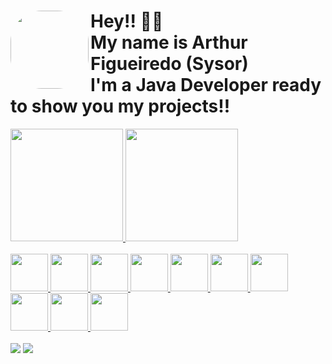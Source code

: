 <h1> <img align="left" height="125px" style="border-radius:50px;" src="https://im2.ezgif.com/tmp/ezgif-2-786a57c3ab.gif"> Hey!! 👋😀<br>My name is Arthur Figueiredo (Sysor)<br>I'm a Java Developer ready to show you my projects!!</h1>
<div align="left">
  <a href="https://github.com/arthurfigon">
  <img height="180em" src="https://github-readme-stats.vercel.app/api?username=arthurfigon&show_icons=true&theme=cobalt&include_all_commits=true&count_private=true"/>
  <img height="180em" src="https://github-readme-stats.vercel.app/api/top-langs/?username=arthurfigon&layout=compact&langs_count=7&theme=cobalt"/>
</div> 
  
  <div style="display: inline_block"><br>
  <img height="60" width="60" src="https://cdn.jsdelivr.net/gh/devicons/devicon/icons/java/java-original.svg" />
  <img height="60" width="60" src="https://cdn.jsdelivr.net/gh/devicons/devicon/icons/spring/spring-original.svg" />
  <img height="60" width="60" src="https://cdn.jsdelivr.net/gh/devicons/devicon/icons/kotlin/kotlin-original.svg" />
  <img height="60" width="60" src="https://cdn.jsdelivr.net/gh/devicons/devicon/icons/android/android-original.svg" />
  <img height="60" width="60" src="https://cdn.jsdelivr.net/gh/devicons/devicon/icons/python/python-original.svg" />
  <img height="60" width="60" src="https://cdn.jsdelivr.net/gh/devicons/devicon/icons/postgresql/postgresql-original.svg" />
  <img height="60" width="60" src="https://cdn.jsdelivr.net/gh/devicons/devicon/icons/mongodb/mongodb-original.svg" />
  <img height="60" width="60" src="https://cdn.jsdelivr.net/gh/devicons/devicon/icons/html5/html5-original.svg" />
  <img height="60" width="60" src="https://cdn.jsdelivr.net/gh/devicons/devicon/icons/css3/css3-original.svg" />
  <img height="60" width="60" src="https://cdn.jsdelivr.net/gh/devicons/devicon/icons/javascript/javascript-original.svg" />          
</div>
<br>
 <a href="https://www.linkedin.com/in/arthur-figueiredo-gon%C3%A7alves-b0a546206" target="_blank"><img src="https://img.shields.io/badge/-LinkedIn-%230077B5?style=for-the-badge&logo=linkedin&logoColor=white" target="_blank"></a>
<a href = "https://github.com/arthurfigon/arthurfigon/"><img src="https://img.shields.io/badge/-Github-%23333?style=for-the-badge&logo=github&logoColor=white" target="_blank"></a>

